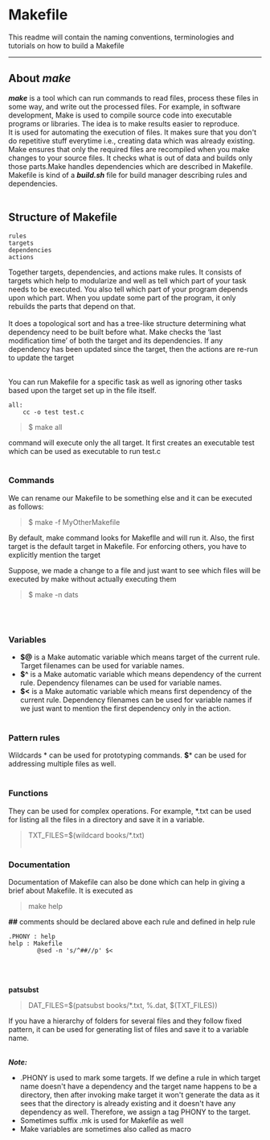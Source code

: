 # Makefile
This readme will contain the naming conventions, terminologies and tutorials on how to build a Makefile
___
## About ___make___
___make___ is a tool which can run commands to read files, process these files in some way, and write out the processed files. For example, in software development, Make is used to compile source code into executable programs or libraries. The idea is to make results easier to reproduce. <br>
It is used for automating the execution of files. It makes sure that you don't do repetitive stuff everytime i.e., creating data which was already existing. Make ensures that only the required files are recompiled when you make changes to your source files. It checks what is out of data and builds only those parts.Make handles dependencies which are described in Makefile. Makefile is kind of a ***build.sh*** file for build manager describing rules and dependencies.
<br></br>

## Structure of Makefile
```
rules
targets
dependencies
actions
```
Together targets, dependencies, and actions make rules.
It consists of targets which help to modularize and well as tell which part of your task needs to be executed. You also tell which part of your program depends upon which part. When you update some part of the program, it only rebuilds the parts that depend on that.
<br></br>
It does a topological sort and has a tree-like structure determining what dependency need to be built before what. Make checks the ‘last modification time’ of both the target and its dependencies. If any dependency has been updated since the target, then the actions are re-run to update the target
<br></br>

You can run Makefile for a specific task as well as ignoring other tasks based upon the target set up in the file itself.

```
all: 
    cc -o test test.c
```

> $ make all

 command will execute only the all target. It first creates an executable test which can be used as executable to run test.c
<br></br>

### Commands
We can rename our Makefile to be something else and it can be executed as follows:

> $ make -f MyOtherMakefile


By default, make command looks for Makeflle and will run it. Also, the first target is the default target in Makefile. For enforcing others, you have to explicitly mention the target

Suppose, we made a change to a file and just want to see which files will be executed by make without actually executing them

> $ make -n dats

<br></br>

### Variables
* **$@** is a Make automatic variable which means target of the current rule. Target filenames can be used for variable names.
* **$^** is a Make automatic variable which means dependency of the current rule. Dependency filenames can be used for variable names. 
* **$<** is a Make automatic variable which means first dependency of the current rule. Dependency filenames can be used for variable names if we just want to mention the first dependency only in the action.
<br></br>
### Pattern rules
Wildcards * can be used for prototyping commands. **$*** can be used for addressing multiple files as well.
<br></br>

### Functions
They can be used for complex operations. For example, *.txt can be used for listing all the files in a directory and save it in a variable.

> TXT_FILES=$(wildcard books/*.txt)
<br></br>

### Documentation
Documentation of Makefile can also be done which can help in giving a brief about Makefile. It is executed as 

> make help


**##** comments should be declared above each rule and defined in help rule
```
.PHONY : help
help : Makefile
        @sed -n 's/^##//p' $<
```

<br></br>

**patsubst**
> DAT_FILES=$(patsubst books/*.txt, %.dat, $(TXT_FILES))

If you have a hierarchy of folders for several files and they follow fixed pattern, it can be used for generating list of files and save it to a variable name.
<br></br>

***Note:***

* .PHONY is used to mark some targets. If we define a rule in which target name doesn't have a dependency and the target name happens to be a directory, then after invoking make target it won't generate the data as it sees that the directory is already existing and it doesn't have any dependency as well. Therefore, we assign a tag PHONY to the target. 
* Sometimes suffix .mk  is used for Makefile as well
* Make variables are sometimes also called as macro